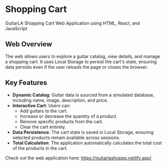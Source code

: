 # Shopping Cart

GuitarLA Shopping Cart Web Application using HTML, React, and JavaScript

## Web Overview

The web allows users to explore a guitar catalog, view details, and manage a shopping cart. It uses Local Storage to persist the cart's state, ensuring data persists even if the user reloads the page or closes the browser.

## Key Features

- **Dynamic Catalog**: Guitar data is sourced from a simulated database, including name, image, description, and price.
- **Interactive Cart**: Users can:
  - Add guitars to the cart.
  - Increase or decrease the quantity of a product.
  - Remove specific products from the cart.
  - Clear the cart entirely.
- **Data Persistence**: The cart state is saved in Local Storage, ensuring selected products remain available across sessions.
- **Total Calculation**: The application automatically calculates the total cost of the products in the cart.

Check out the web application here: https://guitarlashoppp.netlify.app/
